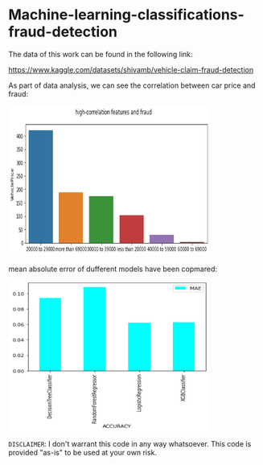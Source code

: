 # Machine-learning-classifications-fraud-detection
The data of this work can be found in the following link:

https://www.kaggle.com/datasets/shivamb/vehicle-claim-fraud-detection

As part of data analysis, we can see the correlation between car price and fraud:

<img src="price_fraud.png" width="400" height="300">

mean absolute error of dufferent models have been copmared:

<img src="mae.png" width="400" height="300">



`DISCLAIMER`:  I don't warrant this code in any way whatsoever. This code is provided "as-is" to be used at your own risk.
